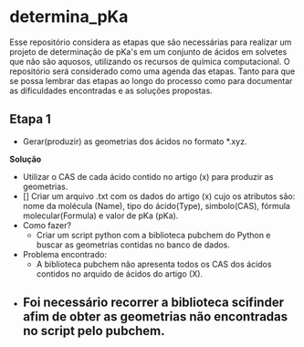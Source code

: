 # determina_pKa

Esse repositório considera as etapas que são necessárias para realizar um projeto de 
determinação de pKa's em um conjunto de ácidos em solvetes que não são aquosos, utilizando
os recursos de química computacional.
O repositório será considerado como uma agenda das etapas. Tanto para que se possa lembrar 
das etapas ao longo do processo como para documentar as dificuldades encontradas e as 
soluções propostas.

## Etapa 1 
 - Gerar(produzir) as geometrias dos ácidos no formato *.xyz.
   
  **Solução** 
   - Utilizar o CAS de cada ácido contido no artigo (x) para produzir as geometrias.
   - [] Criar um arquivo .txt com os dados do artigo (x) cujo os atributos são: nome da molécula (Name), tipo do ácido(Type), simbolo(CAS), fórmula molecular(Formula) e valor de pKa (pKa).
   - Como fazer?
     - Criar um script python com a biblioteca pubchem do Python e buscar as geometrias contidas no banco de dados.
   - Problema encontrado:
     - A biblioteca pubchem não apresenta todos os CAS dos ácidos contidos no arquido de ácidos do artigo (X).
   - Foi necessário recorrer a biblioteca **scifinder** afim de obter as geometrias não encontradas no script pelo pubchem.
      - 
